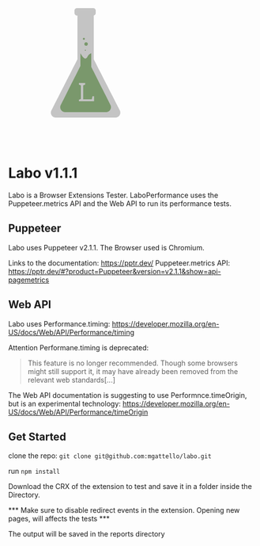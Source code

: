 ![image](labo.png)

# Labo v1.1.1

Labo is a Browser Extensions Tester. LaboPerformance uses the Puppeteer.metrics API and the Web API to run its performance tests.

## Puppeteer

Labo uses Puppeteer v2.1.1. The Browser used is Chromium.

Links to the documentation: https://pptr.dev/
Puppeteer.metrics API: https://pptr.dev/#?product=Puppeteer&version=v2.1.1&show=api-pagemetrics

## Web API

Labo uses Performance.timing: https://developer.mozilla.org/en-US/docs/Web/API/Performance/timing

Attention Performane.timing is deprecated:

> This feature is no longer recommended. Though some browsers might still support it, it may have already been removed from the relevant web standards[...]

The Web API documentation is suggesting to use Performnce.timeOrigin, but is an experimental technology: https://developer.mozilla.org/en-US/docs/Web/API/Performance/timeOrigin

## Get Started

clone the repo: `git clone git@github.com:mgattello/labo.git`

run `npm install`

Download the CRX of the extension to test and save it in a folder inside the Directory.

*** Make sure to disable redirect events in the extension. Opening new pages, will affects the tests ***

The output will be saved in the reports directory







